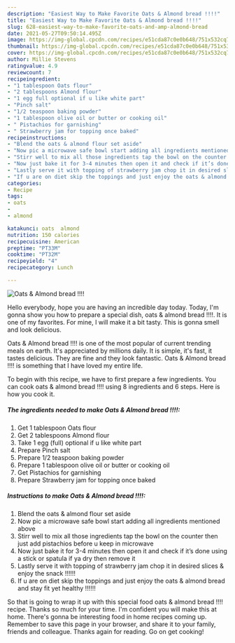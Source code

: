 ```yaml
---
description: "Easiest Way to Make Favorite Oats & Almond bread !!!!"
title: "Easiest Way to Make Favorite Oats & Almond bread !!!!"
slug: 628-easiest-way-to-make-favorite-oats-and-amp-almond-bread
date: 2021-05-27T09:50:14.495Z
image: https://img-global.cpcdn.com/recipes/e51cda87c0e0b648/751x532cq70/oats-almond-bread-recipe-main-photo.jpg
thumbnail: https://img-global.cpcdn.com/recipes/e51cda87c0e0b648/751x532cq70/oats-almond-bread-recipe-main-photo.jpg
cover: https://img-global.cpcdn.com/recipes/e51cda87c0e0b648/751x532cq70/oats-almond-bread-recipe-main-photo.jpg
author: Millie Stevens
ratingvalue: 4.9
reviewcount: 7
recipeingredient:
- "1 tablespoon Oats flour"
- "2 tablespoons Almond flour"
- "1 egg full optional if u like white part"
- "Pinch salt"
- "1/2 teaspoon baking powder"
- "1 tablespoon olive oil or butter or cooking oil"
- " Pistachios for garnishing"
- " Strawberry jam for topping once baked"
recipeinstructions:
- "Blend the oats & almond flour set aside"
- "Now pic a microwave safe bowl start adding all ingredients mentioned above"
- "Stirr well to mix all those ingredients tap the bowl on the counter then just add pistachios before u keep in microwave"
- "Now just bake it for 3-4 minutes then open it and check if it’s done using a stick or spatula if ya dry then remove it"
- "Lastly serve it with topping of strawberry jam chop it in desired slices & enjoy the snack !!!!!!"
- "If u are on diet skip the toppings and just enjoy the oats & almond bread and stay fit yet healthy !!!!!!"
categories:
- Recipe
tags:
- oats
- 
- almond

katakunci: oats  almond 
nutrition: 150 calories
recipecuisine: American
preptime: "PT33M"
cooktime: "PT32M"
recipeyield: "4"
recipecategory: Lunch

---
```



![Oats & Almond bread !!!!](https://img-global.cpcdn.com/recipes/e51cda87c0e0b648/751x532cq70/oats-almond-bread-recipe-main-photo.jpg)

Hello everybody, hope you are having an incredible day today. Today, I'm gonna show you how to prepare a special dish, oats & almond bread !!!!. It is one of my favorites. For mine, I will make it a bit tasty. This is gonna smell and look delicious.



Oats & Almond bread !!!! is one of the most popular of current trending meals on earth. It's appreciated by millions daily. It is simple, it's fast, it tastes delicious. They are fine and they look fantastic. Oats & Almond bread !!!! is something that I have loved my entire life.


To begin with this recipe, we have to first prepare a few ingredients. You can cook oats & almond bread !!!! using 8 ingredients and 6 steps. Here is how you cook it.

<!--inarticleads1-->

##### The ingredients needed to make Oats & Almond bread !!!!:

1. Get 1 tablespoon Oats flour
1. Get 2 tablespoons Almond flour
1. Take 1 egg (full) optional if u like white part
1. Prepare Pinch salt
1. Prepare 1/2 teaspoon baking powder
1. Prepare 1 tablespoon olive oil or butter or cooking oil
1. Get  Pistachios for garnishing
1. Prepare  Strawberry jam for topping once baked




<!--inarticleads2-->

##### Instructions to make Oats & Almond bread !!!!:

1. Blend the oats & almond flour set aside
1. Now pic a microwave safe bowl start adding all ingredients mentioned above
1. Stirr well to mix all those ingredients tap the bowl on the counter then just add pistachios before u keep in microwave
1. Now just bake it for 3-4 minutes then open it and check if it’s done using a stick or spatula if ya dry then remove it
1. Lastly serve it with topping of strawberry jam chop it in desired slices & enjoy the snack !!!!!!
1. If u are on diet skip the toppings and just enjoy the oats & almond bread and stay fit yet healthy !!!!!!




So that is going to wrap it up with this special food oats & almond bread !!!! recipe. Thanks so much for your time. I'm confident you will make this at home. There's gonna be interesting food in home recipes coming up. Remember to save this page in your browser, and share it to your family, friends and colleague. Thanks again for reading. Go on get cooking!
